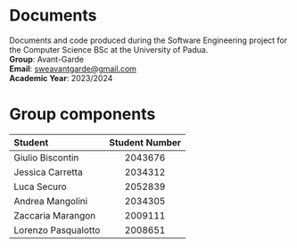 # Documents
Documents and code produced during the Software Engineering project for the Computer Science BSc at the University of Padua.\
**Group**: Avant-Garde\
**Email**: sweavantgarde@gmail.com\
**Academic Year**: 2023/2024

# Group components
| Student             | Student Number |
| :------------------ | :------------: |
| Giulio Biscontin    | 2043676        |
| Jessica Carretta    | 2034312        |
| Luca Securo         | 2052839        |
| Andrea Mangolini    | 2034305        |
| Zaccaria Marangon   | 2009111        |
| Lorenzo Pasqualotto | 2008651        |
